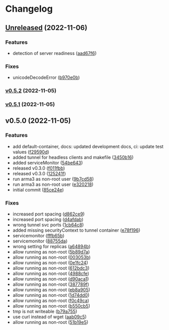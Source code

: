 # Changelog

## [Unreleased](https://github.com/fbuchmeier/arma3-helm-chart/compare/v0.5.2...HEAD) (2022-11-06)

### Features

* detection of server readiness
  ([aad67f6](https://github.com/fbuchmeier/arma3-helm-chart/commit/aad67f66a1c1e7b768f25e0f644a5c6dca687784))

### Fixes

* unicodeDecodeError
  ([b970e0b](https://github.com/fbuchmeier/arma3-helm-chart/commit/b970e0bab41a8a1ce2fc6dbf045871075a6af781))

### [v0.5.2](https://github.com/fbuchmeier/arma3-helm-chart/compare/v0.5.1...v0.5.2) (2022-11-05)

### [v0.5.1](https://github.com/fbuchmeier/arma3-helm-chart/compare/v0.5.0...v0.5.1) (2022-11-05)

## v0.5.0 (2022-11-05)

### Features

* add default-container, docs: updated development docs, ci: update test values
  ([f29590d](https://github.com/fbuchmeier/arma3-helm-chart/commit/f29590defdd572fa4809b9c89f9fa71c05904338))
* added tunnel for headless clients and makefile
  ([3450b16](https://github.com/fbuchmeier/arma3-helm-chart/commit/3450b16566e4bc53aa39f09a1c31e0a68b5a8ad7))
* added serviceMonitor
  ([54be643](https://github.com/fbuchmeier/arma3-helm-chart/commit/54be64331c683cd3fb41578d354f26eae049ac5a))
* released v0.3.0
  ([f011fbb](https://github.com/fbuchmeier/arma3-helm-chart/commit/f011fbb9b32524a44473f627f1197ce2649b3e3f))
* released v0.3.0
  ([125241f](https://github.com/fbuchmeier/arma3-helm-chart/commit/125241f7988aa345bf41ef6e3d04680c19d07c5d))
* run arma3 as non-root user
  ([9b7cd58](https://github.com/fbuchmeier/arma3-helm-chart/commit/9b7cd584039197440f34eda4deebf8e9df1657d9))
* run arma3 as non-root user
  ([e320218](https://github.com/fbuchmeier/arma3-helm-chart/commit/e320218fae78cedf8f14e124bdce7963d205b69b))
* initial commit
  ([85ce24e](https://github.com/fbuchmeier/arma3-helm-chart/commit/85ce24e450ca08b043044641b8aca5f1d88c43aa))

### Fixes

* increased port spacing
  ([d862ce9](https://github.com/fbuchmeier/arma3-helm-chart/commit/d862ce9a3434436967a4f86d0249f44039cac594))
* increased port spacing
  ([d4afdab](https://github.com/fbuchmeier/arma3-helm-chart/commit/d4afdab52d3e9ee08683b77415aac818f864e7e4))
* wrong tunnel svc ports
  ([1cb64c8](https://github.com/fbuchmeier/arma3-helm-chart/commit/1cb64c8a49091279dd48a714d2eff6b99d85826e))
* added missing securityContext to tunnel container
  ([e78f196](https://github.com/fbuchmeier/arma3-helm-chart/commit/e78f196d4c91893bc291c95ba5710ee2d10de3b1))
* servicemonitor
  ([fffb65b](https://github.com/fbuchmeier/arma3-helm-chart/commit/fffb65bd6aa01569328fd5e117b11296dd628ce9))
* servicemonitor
  ([88755da](https://github.com/fbuchmeier/arma3-helm-chart/commit/88755da69ebe697ed66157497ab5dd6a876b05ca))
* wrong setting for replicas
  ([a64894b](https://github.com/fbuchmeier/arma3-helm-chart/commit/a64894b5cdf988f11901c90a7bb78f7991e4a72d))
* allow running as non-root
  ([5b89d7a](https://github.com/fbuchmeier/arma3-helm-chart/commit/5b89d7afa6306c2e2dd6bc386fa554d594d9c45a))
* allow running as non-root
  ([003053b](https://github.com/fbuchmeier/arma3-helm-chart/commit/003053be3fb4eaf4595aabb0d35da8ce02dcbb93))
* allow running as non-root
  ([0e1fc24](https://github.com/fbuchmeier/arma3-helm-chart/commit/0e1fc2432cb46f2a1dcaa325b8cf5c3112e9819f))
* allow running as non-root
  ([612bdc3](https://github.com/fbuchmeier/arma3-helm-chart/commit/612bdc31a923426d22c0c638fbcae75723793aad))
* allow running as non-root
  ([4988cfe](https://github.com/fbuchmeier/arma3-helm-chart/commit/4988cfe0c723ef80c6ff695671b713b75b3fc133))
* allow running as non-root
  ([d90aca1](https://github.com/fbuchmeier/arma3-helm-chart/commit/d90aca1e660ebda4a007457504c90864a7f75e27))
* allow running as non-root
  ([387789f](https://github.com/fbuchmeier/arma3-helm-chart/commit/387789ff730078e0a4e19572cd21683cee04a1a9))
* allow running as non-root
  ([eb8a905](https://github.com/fbuchmeier/arma3-helm-chart/commit/eb8a905926a63e2771473bcd7088265216e3190e))
* allow running as non-root
  ([1d74dd0](https://github.com/fbuchmeier/arma3-helm-chart/commit/1d74dd09c3b8254fa79914ceae862793d8b5788e))
* allow running as non-root
  ([f0c49ca](https://github.com/fbuchmeier/arma3-helm-chart/commit/f0c49cac9a0ad5fcabf8d6bc9c42c7d8fd5c0293))
* allow running as non-root
  ([b550cb5](https://github.com/fbuchmeier/arma3-helm-chart/commit/b550cb574932c09a7dff0f9bdc445da522e475fb))
* tmp is not writeable
  ([b79a755](https://github.com/fbuchmeier/arma3-helm-chart/commit/b79a755a4585e4442c403532a6b450bf426ecde7))
* use curl instead of wget
  ([aab09c5](https://github.com/fbuchmeier/arma3-helm-chart/commit/aab09c518f813edbab0aea8af949813f3bd9cd11))
* allow running as non-root
  ([51b19e5](https://github.com/fbuchmeier/arma3-helm-chart/commit/51b19e5647117038ee82ea007e30d2823882f63e))
